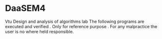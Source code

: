 # DaaSEM4
Vtu Design and analysis of algorithms lab 
The following programs are executed and verified . Only for reference purpose . For any malpractice the user is no where held responsible.
